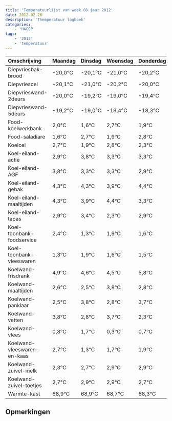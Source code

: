 ```yaml
---
title: 'Temperatuurlijst van week 08 jaar 2012'
date: 2012-02-26
description: 'Themperatuur logboek'
categories:
    - 'HACCP'
tags:
    - '2012'
    - 'temperatuur'
---
```

|Omschrijving|Maandag|Dinsdag|Woensdag|Donderdag|Vrijdag|Zaterdag|Zondag|
|:---|:---|:---|:---|:---|:---|:---|:---|
|Diepvriesbak-brood|-20,0°C|-20,1°C|-21,0°C|-20,2°C|-20,0°C|-20,4°C|-19,3°C|
|Diepvriescel|-20,1°C|-21,0°C|-20,2°C|-20,0°C|-20,4°C|-19,3°C|-20,1°C|
|Diepvrieswand-2deurs|-20,0°C|-19,2°C|-19,0°C|-19,4°C|-18,3°C|-19,1°C|-18,2°C|
|Diepvrieswand-5deurs|-19,2°C|-19,0°C|-19,4°C|-18,3°C|-19,1°C|-18,2°C|-18,7°C|
|Food-koelwerkbank|2,0°C|1,6°C|2,7°C|1,9°C|2,8°C|2,3°C|2,3°C|
|Food-saladiare|1,6°C|2,7°C|1,9°C|2,8°C|2,3°C|2,3°C|1,9°C|
|Koelcel|2,7°C|1,9°C|2,8°C|2,3°C|2,3°C|1,9°C|2,4°C|
|Koel-eiland-actie|2,9°C|3,8°C|3,3°C|3,3°C|2,9°C|3,4°C|2,3°C|
|Koel-eiland-AGF|3,8°C|3,3°C|3,3°C|2,9°C|3,4°C|2,3°C|2,9°C|
|Koel-eiland-gebak|4,3°C|4,3°C|3,9°C|4,4°C|3,3°C|3,9°C|3,6°C|
|Koel-eiland-maaltijden|4,3°C|3,9°C|4,4°C|3,3°C|3,9°C|3,6°C|3,5°C|
|Koel-eiland-tapas|2,9°C|3,4°C|2,3°C|2,9°C|2,6°C|2,5°C|3,8°C|
|Koel-toonbank-foodservice|2,4°C|1,3°C|1,9°C|1,6°C|1,5°C|2,8°C|1,8°C|
|Koel-toonbank-vleeswaren|1,3°C|1,9°C|1,6°C|1,5°C|2,8°C|1,8°C|2,7°C|
|Koelwand-frisdrank|4,9°C|4,6°C|4,5°C|5,8°C|4,8°C|5,7°C|4,3°C|
|Koelwand-maaltijden|2,6°C|2,5°C|3,8°C|2,8°C|3,7°C|2,3°C|2,7°C|
|Koelwand-panklaar|2,5°C|3,8°C|2,8°C|3,7°C|2,3°C|2,7°C|2,9°C|
|Koelwand-vetten|3,8°C|2,8°C|3,7°C|2,3°C|2,7°C|2,9°C|2,9°C|
|Koelwand-vlees|0,8°C|1,7°C|0,3°C|0,7°C|0,9°C|0,9°C|0,7°C|
|Koelwand-vleeswaren-en-kaas|2,7°C|1,3°C|1,7°C|1,9°C|1,9°C|1,7°C|1,3°C|
|Koelwand-zuivel-melk|2,3°C|2,7°C|2,9°C|2,9°C|2,7°C|2,3°C|3,8°C|
|Koelwand-zuivel-toetjes|2,7°C|2,9°C|2,9°C|2,7°C|2,3°C|3,8°C|3,7°C|
|Warmte-kast|68,9°C|68,9°C|68,7°C|68,3°C|69,8°C|69,7°C|68,8°C|

## Opmerkingen


